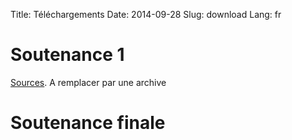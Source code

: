 Title: Téléchargements 
Date: 2014-09-28
Slug: download
Lang: fr

# Soutenance 1

[Sources](http://github.com/Alpha-10000/OCR "Sources").
A remplacer par une archive

# Soutenance finale


